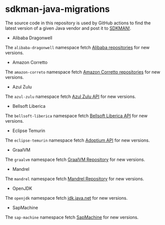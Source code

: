 # sdkman-java-migrations

The source code in this repository is used by GitHub actions to find the latest version of a given Java vendor and post it to [SDKMAN!](https://github.com/sdkman/).

* Alibaba Dragonwell

The `alibaba-dragonwell` namespace fetch [Alibaba repositories](https://github.com/alibaba/) for new versions.

* Amazon Corretto

The `amazon-correto` namespace fetch [Amazon Corretto repositories](https://github.com/corretto/) for new versions.

* Azul Zulu

The `azul-zulu` namespace fetch [Azul Zulu API](https://app.swaggerhub.com/apis-docs/azul/zulu-download-community/1.0) for new versions.

* Bellsoft Liberica

The `bellsoft-liberica` namespace fetch [Bellsoft Liberica API](https://api.bell-sw.com/api.html) for new versions.

* Eclipse Temurin

The `eclipse-temurin` namespace fetch [Adoptium API](https://api.adoptium.net/swagger-ui/) for new versions.

* GraalVM

The `graalvm` namespace fetch [GraalVM Repository](https://github.com/graalvm/graalvm-ce-builds) for new versions.

* Mandrel

The `mandrel` namespace fetch [Mandrel Repository](https://github.com/graalvm/mandrel) for new versions.

* OpenJDK

The `openjdk` namespace fetch [jdk.java.net](https://jdk.java.net/) for new versions.

* SapMachine

The `sap-machine` namespace fetch [SapMachine](https://sap.github.io/SapMachine/assets/data/sapmachine_releases.json) for new versions.
